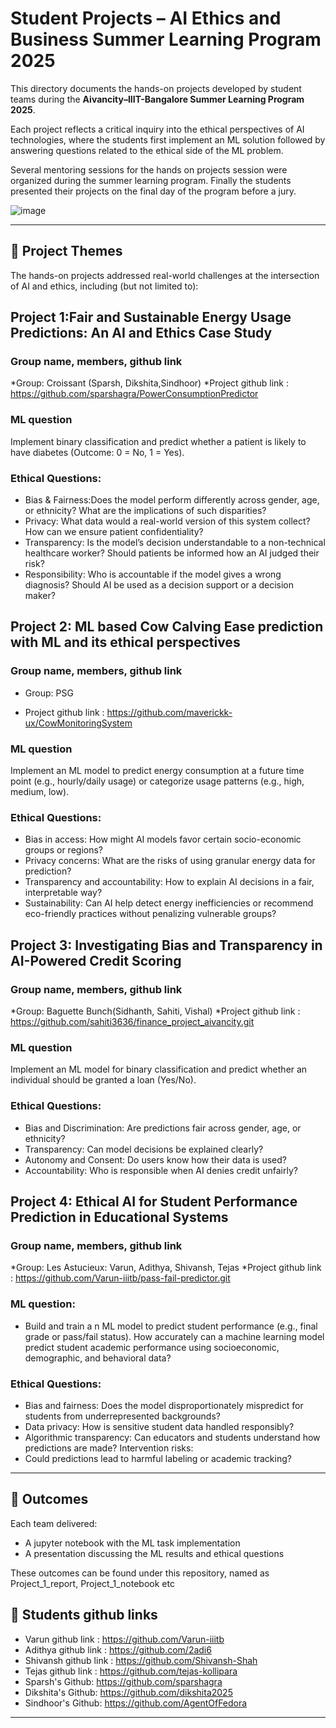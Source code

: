 # Student Projects – AI Ethics and Business Summer Learning Program 2025

This directory documents the hands-on projects developed by student teams during the **Aivancity–IIIT-Bangalore Summer Learning Program 2025**.

Each project reflects a critical inquiry into the ethical perspectives of AI technologies, where the students first implement an ML solution followed by answering questions related to the ethical side of the ML problem.

Several mentoring sessions for the hands on projects session were organized during the summer learning program. Finally the students presented their projects on the final day of the program before a jury. 

![image](https://github.com/user-attachments/assets/cc605382-4a2e-41fd-843a-66f6685ac986)

---

## 🧠 Project Themes
The hands-on projects addressed real-world challenges at the intersection of AI and ethics, including (but not limited to):

## Project 1:Fair and Sustainable Energy Usage Predictions: An AI and Ethics Case Study
### Group name, members, github link 
*Group: Croissant (Sparsh, Dikshita,Sindhoor) 
*Project github link : https://github.com/sparshagra/PowerConsumptionPredictor

### ML question
Implement binary classification and predict whether a patient is likely to have diabetes (Outcome: 0 = No, 1 = Yes).
### Ethical Questions:
* Bias & Fairness:Does the model perform differently across gender, age, or ethnicity? What are the implications of such disparities?
* Privacy: What data would a real-world version of this system collect? How can we ensure patient confidentiality?
* Transparency: Is the model’s decision understandable to a non-technical healthcare worker? Should patients be informed how an AI judged their risk?
* Responsibility: Who is accountable if the model gives a wrong diagnosis? Should AI be used as a decision support or a decision maker?

## Project 2: ML based Cow Calving Ease prediction with ML and its ethical perspectives
### Group name, members, github link
* Group: PSG

* Project github link : https://github.com/maverickk-ux/CowMonitoringSystem

### ML question
Implement an ML model to predict energy consumption at a future time point (e.g., hourly/daily usage) or categorize usage patterns (e.g., high, medium, low).
### Ethical Questions:
* Bias in access: How might AI models favor certain socio-economic groups or regions?
* Privacy concerns: What are the risks of using granular energy data for prediction?
* Transparency and accountability: How to explain AI decisions in a fair, interpretable way?
* Sustainability: Can AI help detect energy inefficiencies or recommend eco-friendly practices without penalizing vulnerable groups?

## Project 3: Investigating Bias and Transparency in AI-Powered Credit Scoring
### Group name, members, github link
*Group: Baguette Bunch(Sidhanth, Sahiti, Vishal)
*Project github link : https://github.com/sahiti3636/finance_project_aivancity.git
### ML question
Implement an ML model for binary classification and predict whether an individual should be granted a loan (Yes/No).

### Ethical Questions:
* Bias and Discrimination: Are predictions fair across gender, age, or ethnicity?
* Transparency: Can model decisions be explained clearly?
* Autonomy and Consent: Do users know how their data is used?
* Accountability: Who is responsible when AI denies credit unfairly?
  
## Project 4: Ethical AI for Student Performance Prediction in Educational Systems
### Group name, members, github link
*Group: Les Astucieux: Varun, Adithya, Shivansh, Tejas
*Project github link : https://github.com/Varun-iiitb/pass-fail-predictor.git
  
### ML question:
* Build and train a n ML model to predict student performance (e.g., final grade or pass/fail status). How accurately can a machine learning model predict student academic performance using socioeconomic, demographic, and behavioral data?

### Ethical Questions:
* Bias and fairness: Does the model disproportionately mispredict for students from underrepresented backgrounds?
*  Data privacy: How is sensitive student data handled responsibly?
*  Algorithmic transparency: Can educators and students understand how predictions are made? Intervention risks:
*  Could predictions lead to harmful labeling or academic tracking?
---

## 🏁 Outcomes

Each team delivered:

- A jupyter notebook with the ML task implementation
- A presentation discussing the ML results and ethical questions

These outcomes can be found under this repository, named as Project_1_report, Project_1_notebook etc

## 🏁 Students github links

* Varun github link : https://github.com/Varun-iiitb
* Adithya github link : https://github.com/2adi6
* Shivansh github link : https://github.com/Shivansh-Shah
* Tejas github link : https://github.com/tejas-kollipara
* Sparsh's Github: https://github.com/sparshagra
* Dikshita's Github: https://github.com/dikshita2025
* Sindhoor's Github: https://github.com/AgentOfFedora

---

